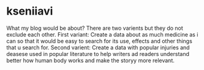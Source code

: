 # kseniiavi
What my blog would be about?
There are two varients but they do not exclude each other.
First variant:
Create a data about as much medicine as i can so that it would be easy to search for its use, effects and other things that u search for.
Second varient:
Create a data with popular injuries and deasese used in popular literature to help writers ad readers understand better how human body works and make the storyy more relevant.
